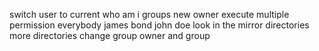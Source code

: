 switch user to current
who am i
groups
new owner
execute
multiple permission
everybody
james bond
john doe
look in the mirror
directories
more directories
change group
owner and group
